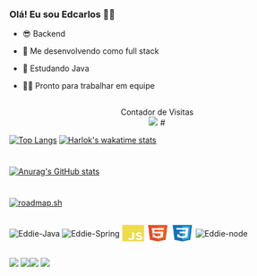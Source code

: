 ### Olá! Eu sou Edcarlos 🙋‍♂️

- 😎 Backend
- 🔭 Me desenvolvendo como full stack
- 🌱 Estudando Java
- 🙋‍♂️ Pronto para trabalhar em equipe
  ##

  <p align="center">Contador de Visitas<br>
  <img src="https://profile-counter.glitch.me/EddieNine/count.svg"</p>
  #
[![Top Langs](https://github-readme-stats.vercel.app/api/top-langs/?username=eddienine&theme=tokyonight&layout=pie)](https://github.com/anuraghazra/github-readme-stats)
[![Harlok's wakatime stats](https://github-readme-stats.vercel.app/api/wakatime?username=eddienine)](https://github.com/anuraghazra/github-readme-stats)
#
[![Anurag's GitHub stats](https://github-readme-stats.vercel.app/api?username=eddienine&show_icons=true&theme=tokyonight)](https://github.com/anuraghazra/github-readme-stats)
#

[![roadmap.sh](https://api.roadmap.sh/v1-badge/tall/64a665c0ec22530247f1cf41?variant=dark)](https://roadmap.sh)
<div style="display: inline_block"><br>
  <img align="center" alt="Eddie-Java" height="30" width="40" src="https://cdn.jsdelivr.net/gh/devicons/devicon/icons/java/java-original-wordmark.svg" />
  <img align="center" alt="Eddie-Spring" height="30" width="40" src="https://cdn.jsdelivr.net/gh/devicons/devicon/icons/spring/spring-original.svg" />    
  <img align="center" alt="Eddie-Js" height="30" width="40" src="https://raw.githubusercontent.com/devicons/devicon/master/icons/javascript/javascript-plain.svg">
  <img align="center" alt="Eddie-HTML" height="30" width="40" src="https://raw.githubusercontent.com/devicons/devicon/master/icons/html5/html5-original.svg">
  <img align="center" alt="Eddie-CSS" height="30" width="40" src="https://raw.githubusercontent.com/devicons/devicon/master/icons/css3/css3-original.svg">
  <img align="center" alt="Eddie-node" height="30" width="40" src="https://cdn.jsdelivr.net/gh/devicons/devicon/icons/nodejs/nodejs-original-wordmark.svg" />


</div>
  
  ##

<div> 
  <a href="https://www.youtube.com/channel/UCr3PXQvJwb0RLGRs4GFweBg" target="_blank"><img src="https://img.shields.io/badge/YouTube-FF0000?style=for-the-badge&logo=youtube&logoColor=white" target="_blank"></a>
 <a href="https://discord.gg/wagxzStdcR" target="_blank"><img src="https://img.shields.io/badge/Discord-7289DA?style=for-
  <a href = "mailto:believefixed@hotmail.com"><img src="https://img.shields.io/badge/Microsoft_Outlook-0078D4?style=for-the-badge&logo=microsoft-outlook&logoColor=white" target="_blank"></a>
  <a href="https://www.linkedin.com/in/edcarlos-cruz-853011280/" target="_blank"><img src="https://img.shields.io/badge/-LinkedIn-%230077B5?style=for-the-badge&logo=linkedin&logoColor=white" target="_blank"></a> 
  
</div>


